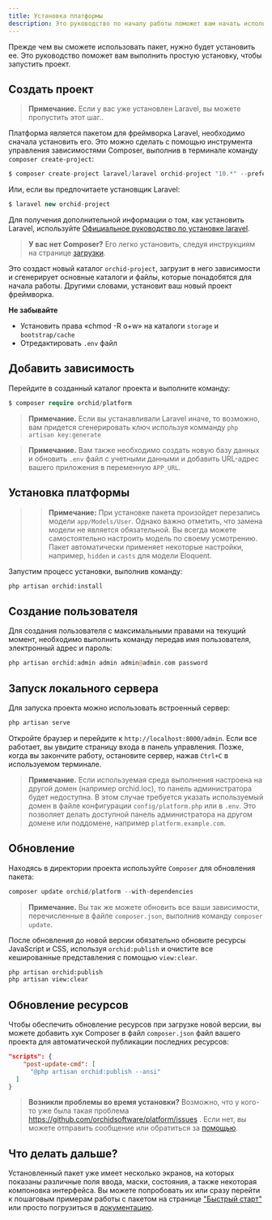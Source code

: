 ```yaml
---
title: Установка платформы
description: Это руководство по началу работы поможет вам начать использовать Orchid.
---
```



Прежде чем вы сможете использовать пакет, нужно будет установить ее. Это руководство поможет вам выполнить простую установку, чтобы запустить проект.


## Создать проект

> **Примечание.** Если у вас уже установлен ​​Laravel, вы можете пропустить этот шаг..

Платформа является пакетом для фреймворка Laravel, необходимо сначала установить его. 
Это можно сделать с помощью инструмента управления зависимостями Composer, выполнив в терминале команду `composer create-project`:

```php
$ composer create-project laravel/laravel orchid-project "10.*" --prefer-dist
```

Или, если вы предпочитаете установщик Laravel:

```php
$ laravel new orchid-project
```


Для получения дополнительной информации о том, как установить Laravel, используйте [Официальное руководство по установке laravel](https://laravel.com/docs/installation).

> **У вас нет Composer?** Его легко установить, следуя инструкциям на странице [загрузки](https://getcomposer.org/download/).

Это создаст новый каталог `orchid-project`, загрузит в него зависимости и сгенерирует основные каталоги и файлы, которые понадобятся для начала работы. 
Другими словами, установит ваш новый проект фреймворка.

**Не забывайте**
- Установить права «chmod -R o+w» на каталоги `storage` и `bootstrap/cache`
- Отредактировать `.env` файл

## Добавить зависимость

Перейдите в созданный каталог проекта и выполните команду:
```php
$ composer require orchid/platform
```

> **Примечание.** Если вы устанавливали Laravel иначе, то возможно, вам придется сгенерировать ключ
используя комманду `php artisan key:generate`

> **Примечание.** Вам также необходимо создать новую базу данных и обновить `.env` файл с учетными данными и добавить URL-адрес вашего приложения в переменную `APP_URL`.


## Установка платформы

> > **Примечание:** При установке пакета произойдет перезапись модели `app/Models/User`. Однако важно отметить, что замена модели не является обязательной. Вы всегда можете самостоятельно настроить модель по своему усмотрению. Пакет автоматически применяет некоторые настройки, например, `hidden` и `casts` для модели Eloquent.

Запустим процесс установки, выполнив команду:

```php
php artisan orchid:install
```

## Создание пользователя

Для создания пользователя с максимальными правами на текущий момент, необходимо выполнить команду передав
имя пользователя, электронный адрес и пароль:

```php
php artisan orchid:admin admin admin@admin.com password
```

## Запуск локального сервера

Для запуска проекта можно использовать встроенный сервер:
```php
php artisan serve
```

Откройте браузер и перейдите к `http://localhost:8000/admin`. Если все работает, вы увидите страницу входа в панель управления. Позже, когда вы закончите работу, остановите сервер, нажав `Ctrl+C` в используемом терминале.

> **Примечание.** Если используемая среда выполнения настроена на другой домен (например orchid.loc),
 то панель администратора будет недоступна. В этом случае требуется указать используемый домен в файле конфигурации `config/platform.php`
 или в `.env`. Это позволяет делать доступной панель администратора на другом домене или поддомене, например `platform.example.com`.


## Обновление

Находясь в директории проекта используйте `Composer` для обновления пакета:

```php
composer update orchid/platform --with-dependencies
```

> **Примечание.** Вы так же можете обновить все ваши зависимости, перечисленные в файле `composer.json`, выполнив команду `composer update`.

После обновления до новой версии обязательно обновите ресурсы JavaScript и CSS, используя `orchid:publish` и очистите все кешированные представления с помощью `view:clear`.
```bash
php artisan orchid:publish
php artisan view:clear
```

## Обновление ресурсов

Чтобы обеспечить обновление ресурсов при загрузке новой версии, вы можете добавить хук Composer в файл `composer.json` файл вашего проекта для автоматической публикации последних ресурсов:

```json
"scripts": {
    "post-update-cmd": [
      "@php artisan orchid:publish --ansi"
  ]
}
```

> **Возникли проблемы во время установки?** Возможно, что у кого-то уже была такая проблема https://github.com/orchidsoftware/platform/issues . Если нет, вы можете отправить сообщение или обратиться за [помощью](https://github.com/orchidsoftware/platform/issues/new).


## Что делать дальше?

Установленный пакет уже имеет несколько экранов, на которых показаны различные поля ввода, маски, состояния, а также некоторая компоновка интерфейса. Вы можете попробовать их или сразу перейти к пошаговым примерам работы с пакетом на странице ["Быстрый старт"](/ru/docs/quickstart) или просто погрузиться в [документацию](/ru/docs/screens).
